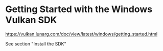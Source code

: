 # Getting Started with the Windows Vulkan SDK

https://vulkan.lunarg.com/doc/view/latest/windows/getting_started.html

See section "Install the SDK"
